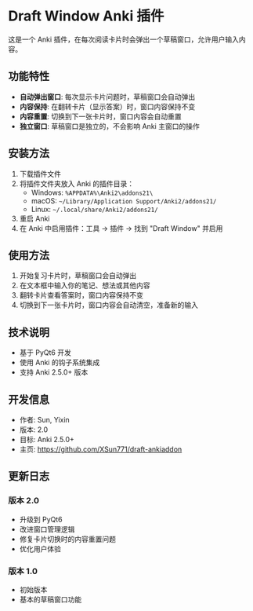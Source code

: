 # Draft Window Anki 插件

这是一个 Anki 插件，在每次阅读卡片时会弹出一个草稿窗口，允许用户输入内容。

## 功能特性

- **自动弹出窗口**: 每次显示卡片问题时，草稿窗口会自动弹出
- **内容保持**: 在翻转卡片（显示答案）时，窗口内容保持不变
- **内容重置**: 切换到下一张卡片时，窗口内容会自动重置
- **独立窗口**: 草稿窗口是独立的，不会影响 Anki 主窗口的操作

## 安装方法

1. 下载插件文件
2. 将插件文件夹放入 Anki 的插件目录：
   - Windows: `%APPDATA%\Anki2\addons21\`
   - macOS: `~/Library/Application Support/Anki2/addons21/`
   - Linux: `~/.local/share/Anki2/addons21/`
3. 重启 Anki
4. 在 Anki 中启用插件：工具 → 插件 → 找到 "Draft Window" 并启用

## 使用方法

1. 开始复习卡片时，草稿窗口会自动弹出
2. 在文本框中输入你的笔记、想法或其他内容
3. 翻转卡片查看答案时，窗口内容保持不变
4. 切换到下一张卡片时，窗口内容会自动清空，准备新的输入

## 技术说明

- 基于 PyQt6 开发
- 使用 Anki 的钩子系统集成
- 支持 Anki 2.5.0+ 版本

## 开发信息

- 作者: Sun, Yixin
- 版本: 2.0
- 目标: Anki 2.5.0+
- 主页: https://github.com/XSun771/draft-ankiaddon

## 更新日志

### 版本 2.0
- 升级到 PyQt6
- 改进窗口管理逻辑
- 修复卡片切换时的内容重置问题
- 优化用户体验

### 版本 1.0
- 初始版本
- 基本的草稿窗口功能
